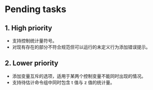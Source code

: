 # Pending tasks

## 1. High priority
- 支持控制统计量符号。
- 对现有存在的部分不符合规范但可以运行的未定义行为添加错误提示。

## 2. Lower priority
- 添加变量互斥的选项，适用于某两个控制变量不能同时出现的情况。
- 支持待估计命令组中同时包含 t 值与 z 值的统计量。
